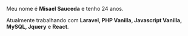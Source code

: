 Meu nome é **Misael Sauceda** e tenho 24 anos.

Atualmente trabalhando com **Laravel, PHP Vanilla, Javascript Vanilla, MySQL, Jquery** e **React**.

